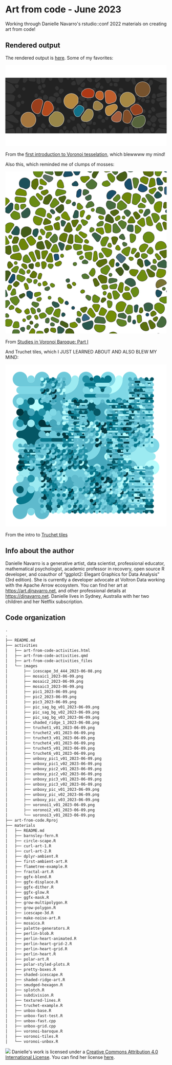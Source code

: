 # Art from code - June 2023

Working through Danielle Navarro's rstudio::conf 2022 materials on creating art from code!  

## Rendered output

The rendered output is [here](https://an-bui.github.io/art-from-code/activities/art-from-code-activities.html). Some of my favorites:

![](https://github.com/an-bui/art-from-code/blob/main/activities/images/pic_sag_bg_v03_2023-06-09.png)

From the [first introduction to Voronoi tesselation](https://an-bui.github.io/art-from-code/activities/art-from-code-activities.html#voronoi-tesselation), which blewwww my mind!

Also this, which reminded me of clumps of mosses:

![](https://github.com/an-bui/art-from-code/blob/main/activities/images/unboxy_pic3_v02_2023-06-09.png)

From [Studies in Voronoi Baroque: Part I](https://an-bui.github.io/art-from-code/activities/art-from-code-activities.html#studies-in-voronoi-baroque-part-i)  

And Truchet tiles, which I JUST LEARNED ABOUT AND ALSO BLEW MY MIND:

![](https://github.com/an-bui/art-from-code/blob/main/activities/images/truchet6_v01_2023-06-09.png) 


From the intro to [Truchet tiles](https://an-bui.github.io/art-from-code/activities/art-from-code-activities.html#truchet-tiles)

## Info about the author
Danielle Navarro is a generative artist, data scientist, professional educator, mathematical psychologist, academic professor in recovery, open source R developer, and coauthor of “ggplot2: Elegant Graphics for Data Analysis” (3rd edition). She is currently a developer advocate at Voltron Data working with the Apache Arrow ecosystem. You can find her art at https://art.djnavarro.net, and other professional details at https://djnavarro.net. Danielle lives in Sydney, Australia with her two children and her Netflix subscription.

## Code organization

```
.
.
├── README.md
├── activities
│   ├── art-from-code-activities.html
│   ├── art-from-code-activities.qmd
│   ├── art-from-code-activities_files
│   └── images
│       ├── icescape_3d_444_2023-06-08.png
│       ├── mosaic1_2023-06-09.png
│       ├── mosaic2_2023-06-09.png
│       ├── mosaic3_2023-06-09.png
│       ├── pic1_2023-06-09.png
│       ├── pic2_2023-06-09.png
│       ├── pic3_2023-06-09.png
│       ├── pic_sag_bg_v01_2023-06-09.png
│       ├── pic_sag_bg_v02_2023-06-09.png
│       ├── pic_sag_bg_v03_2023-06-09.png
│       ├── shaded_ridge_1_2023-06-08.png
│       ├── truchet1_v01_2023-06-09.png
│       ├── truchet2_v01_2023-06-09.png
│       ├── truchet3_v01_2023-06-09.png
│       ├── truchet4_v01_2023-06-09.png
│       ├── truchet5_v01_2023-06-09.png
│       ├── truchet6_v01_2023-06-09.png
│       ├── unboxy_pic1_v01_2023-06-09.png
│       ├── unboxy_pic1_v02_2023-06-09.png
│       ├── unboxy_pic2_v01_2023-06-09.png
│       ├── unboxy_pic2_v02_2023-06-09.png
│       ├── unboxy_pic3_v01_2023-06-09.png
│       ├── unboxy_pic3_v02_2023-06-09.png
│       ├── unboxy_pic_v01_2023-06-09.png
│       ├── unboxy_pic_v02_2023-06-09.png
│       ├── unboxy_pic_v03_2023-06-09.png
│       ├── voronoi1_v01_2023-06-09.png
│       ├── voronoi2_v01_2023-06-09.png
│       └── voronoi3_v01_2023-06-09.png
├── art-from-code.Rproj
├── materials
│   ├── README.md
│   ├── barnsley-fern.R
│   ├── circle-scape.R
│   ├── curl-art-1.R
│   ├── curl-art-2.R
│   ├── dplyr-ambient.R
│   ├── first-ambient-art.R
│   ├── flametree-example.R
│   ├── fractal-art.R
│   ├── ggfx-blend.R
│   ├── ggfx-displace.R
│   ├── ggfx-dither.R
│   ├── ggfx-glow.R
│   ├── ggfx-mask.R
│   ├── grow-multipolygon.R
│   ├── grow-polygon.R
│   ├── icescape-3d.R
│   ├── make-noise-art.R
│   ├── mosaica.R
│   ├── palette-generators.R
│   ├── perlin-blob.R
│   ├── perlin-heart-animated.R
│   ├── perlin-heart-grid-2.R
│   ├── perlin-heart-grid.R
│   ├── perlin-heart.R
│   ├── polar-art.R
│   ├── polar-styled-plots.R
│   ├── pretty-boxes.R
│   ├── shaded-icescape.R
│   ├── shaded-ridge-art.R
│   ├── smudged-hexagon.R
│   ├── splotch.R
│   ├── subdivision.R
│   ├── textured-lines.R
│   ├── truchet-example.R
│   ├── unbox-base.R
│   ├── unbox-fast-test.R
│   ├── unbox-fast.cpp
│   ├── unbox-grid.cpp
│   ├── voronoi-baroque.R
│   ├── voronoi-tiles.R
│   └── voronoi-unbox.R
```

![](https://i.creativecommons.org/l/by/4.0/88x31.png) Danielle's work is
licensed under a [Creative Commons Attribution 4.0 International
License](https://creativecommons.org/licenses/by/4.0/). You can find her license [here](https://github.com/rstudio-conf-2022/art-from-code/blob/main/LICENSE.md).
